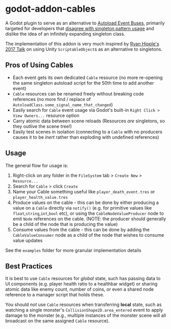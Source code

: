 # godot-addon-cables

A Godot plugin to serve as an alternative to [Autoload Event Buses](https://www.gdquest.com/tutorial/godot/design-patterns/event-bus-singleton/),
primarily targeted for developers that [disagree with singleton pattern usage](https://stackoverflow.com/a/138012)
and dislike the idea of an infinitely expanding singleton class.

The implementation of this addon is very much inspired by [Ryan Hipple's 2017 Talk](https://www.youtube.com/watch?v=raQ3iHhE_Kk)
on using Unity `ScriptableObject`s as an alternative to singletons.

## Pros of Using Cables

- Each event gets its own dedicated `Cable` resource (no more re-opening the same singleton autoload script for the 50th time to add another event)
- `Cable` resources can be renamed freely without breaking code references (no more find / replace of `AutoloadClass.some_signal_name_that_changed`)
- Easily search for `Cable` event usage via Godot's built-in `Right Click > View Owners...` resource option
- Carry atomic data between scene reloads (Resources _are_ singletons, so they outlive the scene tree!)
- Easily test scenes in isolation (connecting to a `Cable` with no producers causes it to be _inert_ rather than exploding with undefined references)

## Usage

The general flow for usage is:

1. Right-click on any folder in the `FileSystem` tab > `Create New` > `Resource...`
2. Search for `Cable` > click `Create`
3. Name your Cable something useful like `player_death_event.tres` or `player_health_value.tres`
4. Produce values on the cable - this can be done by either producing a value on a `Cable` directly via `notify()` (e.g. for primitive values like `float`,`string`,`int`,`bool` etc), or using the `CableNodeValueProducer` node to emit `Node` references on the cable. (NOTE: the producer should generally be a child of the node that is producing the value)
5. Consume values from the cable - this can be done by adding the `CableValueConsumer` node as a child of the node that wishes to consume value updates

See the `examples` folder for more granular implementation details

## Best Practices

It is best to use `Cable` resources for _global_ state, such has passing data to UI components (e.g. player health ratio to a healthbar widget) or sharing atomic data like enemy count, number of coins, or even a shared node reference to a manager script that holds these.

You should _not_ use `Cable` resources when transferring **local** state, such as watching a single monster's `CollisionShape2D.area_entered` event to apply damage to the monster (e.g., multiple instances of the monster scene will all broadcast on the same assigned `Cable` resource).
